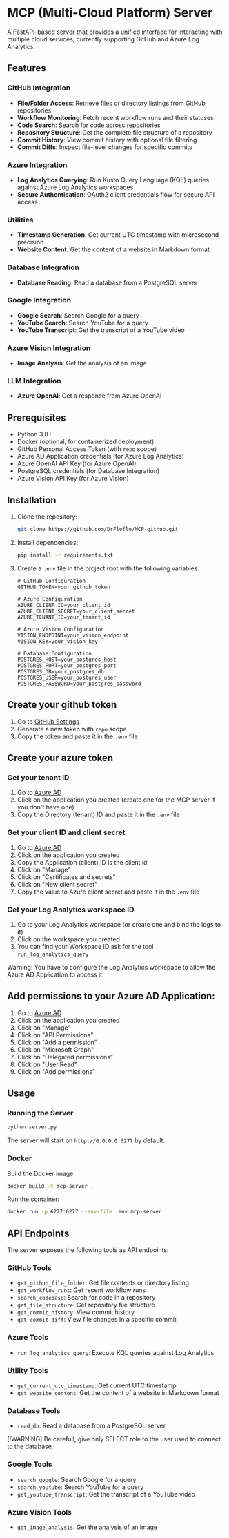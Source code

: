 # MCP (Multi-Cloud Platform) Server

A FastAPI-based server that provides a unified interface for interacting with multiple cloud services, currently supporting GitHub and Azure Log Analytics.

## Features

### GitHub Integration
- **File/Folder Access**: Retrieve files or directory listings from GitHub repositories
- **Workflow Monitoring**: Fetch recent workflow runs and their statuses
- **Code Search**: Search for code across repositories
- **Repository Structure**: Get the complete file structure of a repository
- **Commit History**: View commit history with optional file filtering
- **Commit Diffs**: Inspect file-level changes for specific commits

### Azure Integration
- **Log Analytics Querying**: Run Kusto Query Language (KQL) queries against Azure Log Analytics workspaces
- **Secure Authentication**: OAuth2 client credentials flow for secure API access

### Utilities
- **Timestamp Generation**: Get current UTC timestamp with microsecond precision
- **Website Content**: Get the content of a website in Markdown format

### Database Integration
- **Database Reading**: Read a database from a PostgreSQL server

### Google Integration
- **Google Search**: Search Google for a query
- **YouTube Search**: Search YouTube for a query
- **YouTube Transcript**: Get the transcript of a YouTube video

### Azure Vision Integration
- **Image Analysis**: Get the analysis of an image

### LLM Integration
- **Azure OpenAI**: Get a response from Azure OpenAI

## Prerequisites

- Python 3.8+
- Docker (optional, for containerized deployment)
- GitHub Personal Access Token (with `repo` scope)
- Azure AD Application credentials (for Azure Log Analytics)
- Azure OpenAI API Key (for Azure OpenAI)
- PostgreSQL credentials (for Database Integration)
- Azure Vision API Key (for Azure Vision)

## Installation

1. Clone the repository:
   ```bash
   git clone https://github.com/DrFloflo/MCP-github.git
   ```

2. Install dependencies:
   ```bash
   pip install -r requirements.txt
   ```

3. Create a `.env` file in the project root with the following variables:
   ```env
   # GitHub Configuration
   GITHUB_TOKEN=your_github_token
   
   # Azure Configuration
   AZURE_CLIENT_ID=your_client_id
   AZURE_CLIENT_SECRET=your_client_secret
   AZURE_TENANT_ID=your_tenant_id

   # Azure Vision Configuration
   VISION_ENDPOINT=your_vision_endpoint
   VISION_KEY=your_vision_key

   # Database Configuration
   POSTGRES_HOST=your_postgres_host
   POSTGRES_PORT=your_postgres_port
   POSTGRES_DB=your_postgres_db
   POSTGRES_USER=your_postgres_user
   POSTGRES_PASSWORD=your_postgres_password
   
   ```

## Create your github token

1. Go to [GitHub Settings](https://github.com/settings/tokens)
2. Generate a new token with `repo` scope
3. Copy the token and paste it in the `.env` file

## Create your azure token

### Get your tenant ID

1. Go to [Azure AD](https://portal.azure.com/#view/Microsoft_AAD_RegisteredApps/ApplicationsListBlade)
2. Click on the application you created (create one for the MCP server if you don't have one)
3. Copy the Directory (tenant) ID and paste it in the `.env` file

### Get your client ID and client secret

1. Go to [Azure AD](https://portal.azure.com/#view/Microsoft_AAD_RegisteredApps/ApplicationsListBlade)
2. Click on the application you created
3. Copy the Application (client) ID is the client id
4. Click on "Manage"
5. Click on "Certificates and secrets"
6. Click on "New client secret"
7. Copy the value to Azure client secret and paste it in the `.env` file

### Get your Log Analytics workspace ID

1. Go to your Log Analytics workspace (or create one and bind the logs to it)
2. Click on the workspace you created
3. You can find your Workspace ID ask for the tool `run_log_analytics_query`

Warning: You have to configure the Log Analytics workspace to allow the Azure AD Application to access it.

## Add permissions to your Azure AD Application:

1. Go to [Azure AD](https://portal.azure.com/#view/Microsoft_AAD_RegisteredApps/ApplicationsListBlade)
2. Click on the application you created
3. Click on "Manage"
4. Click on "API Permissions"
5. Click on "Add a permission"
6. Click on "Microsoft Graph"
7. Click on "Delegated permissions"
8. Click on "User.Read"
9. Click on "Add permissions"

## Usage

### Running the Server

```bash
python server.py
```

The server will start on `http://0.0.0.0:6277` by default.

### Docker

Build the Docker image:
```bash
docker build -t mcp-server .
```

Run the container:
```bash
docker run -p 6277:6277 --env-file .env mcp-server
```

## API Endpoints

The server exposes the following tools as API endpoints:

### GitHub Tools
- `get_github_file_folder`: Get file contents or directory listing
- `get_workflow_runs`: Get recent workflow runs
- `search_codebase`: Search for code in a repository
- `get_file_structure`: Get repository file structure
- `get_commit_history`: View commit history
- `get_commit_diff`: View file changes in a specific commit

### Azure Tools
- `run_log_analytics_query`: Execute KQL queries against Log Analytics

### Utility Tools
- `get_current_utc_timestamp`: Get current UTC timestamp
- `get_website_content`: Get the content of a website in Markdown format

### Database Tools
- `read_db`: Read a database from a PostgreSQL server

[!WARNING]
Be carefull, give only SELECT role to the user used to connect to the database.

### Google Tools
- `search_google`: Search Google for a query
- `search_youtube`: Search YouTube for a query
- `get_youtube_transcript`: Get the transcript of a YouTube video

### Azure Vision Tools
- `get_image_analysis`: Get the analysis of an image
